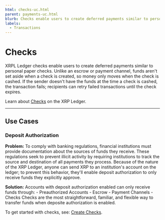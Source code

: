 ```yaml
---
html: checks-uc.html
parent: payments-uc.html
blurb: Checks enable users to create deferred payments similar to personal paper checks.
labels:
  - Transactions
---
```

# Checks

XRPL Ledger checks enable users to create deferred payments similar to personal paper checks. Unlike an escrow or payment channel, funds aren't set aside when a check is created, so money only moves when the check is cashed. If the sender doesn't have the funds at the time a check is cashed, the transaction fails; recipients can retry failed transactions until the check expires.

Learn about [Checks](checks.html) on the XRP Ledger.

---

## Use Cases

### Deposit Authorization

**Problem:** To comply with banking regulations, financial institutions must provide documentation about the sources of funds they receive. These regulations seek to prevent illicit activity by requiring institutions to track the source and destination of all payments they process. Because of the nature of the XRP Ledger, anyone can send XRP to an institution's account on the ledger; to prevent this behavior, they'll enable deposit authorization to only receive funds they explicitly approve. <!-- SPELLING_IGNORE: cft -->

<!-- [BSA, KYC, AML, and CFT](become-an-xrp-ledger-gateway.html#gateway-compliance) -->

**Solution:** Accounts with deposit authorization enabled can only receive funds through:
    - Preauthorized Accounts
    - Escrow
    - Payment Channels
    - Checks
Checks are the most straightforward, familiar, and flexible way to transfer funds when deposite authorization is enabled.

To get started with checks, see: [Create Checks]().